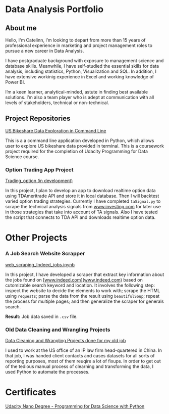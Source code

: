 # Data Analysis Portfolio

## About me

Hello, I'm Catelinn, I’m looking to depart from more than 15 years of professional experience in marketing and project management roles to pursue a new career in Data Analysis. 

I have postgraduate background with exposure to management science and database skills. Meanwhile, I have self-studied the essential skills for data analysis, including statistics, Python, Visualization and SQL. In addition, I have extensive workinig experience in Excel and working knowledge of Power BI.

I’m a keen learner, analytical-minded, astute in finding best available solutions. I’m also a team player who is adept at communication with all levels of stakeholders, technical or non-technical. 


## Project Repositories

[US Bikeshare Data Exploration in Command Line](https://github.com/catelinn/bikeshare_cli2)

This is a a command line application developed in Python, which allows user to explore US bikeshare data provided in terminal. This is a coursework project required for the completion of Udacity Programming for Data Science course.  



### Option Trading App Project


[Trading_option (in development)](https://github.com/catelinn/trading_options)

In this project, I plan to develop an app to download realtime option data using TDAmeritrade API and store it in local database. Then I will backtest varied option trading strategies. Currently I have completed `taSignal.py` to scrape the technical analysis signals from www.investing.com for later use in those strategies that take into account of TA signals. Also I have tested the script that connects to TDA API and downloads realtime option data.


# Other Projects

### A Job Search Website Scrapper

[web_scraping_Indeed_jobs.ipynb](https://github.com/catelinn/data-analysis-portfolio/tree/master/projects/web%20scraper%20for%20indeed%20jobs)

In this project, I have developed a scraper that extract key information about the jobs found on [www.indeed.com](www.indeed.com) based on cutomizable search keyword and location. It involves the following step: inspect the website to decide the elements to work with; scrape the HTML using `requests`; parse the data from the result using `beautifulSoup`; repeat the process for multiple pages; and then generalize the scraper for generals search.

**Result:** Job data saved in `.csv` file.

### Old Data Cleaning and Wrangling Projects

[Data Cleaning and Wrangling Projects done for my old job](https://github.com/catelinn/data-analysis-portfolio/tree/master/projects/data%20cleaning%20and%20wrangling%20at%20old%20job)

I used to work at the US office of an IP law firm head-quartered in China. In that job, I was handed client contacts and cases datasets for all sorts of reporting purposes, most of them reuqire a lot of fixups. In order to get out of the tedious manual process of clearning and transforming the data, I used  Python to automate the processes. 

# Certificates

[Udacity Nano Degree - Programming for Data Science with Python](https://graduation.udacity.com/confirm/FGQADLZH)
